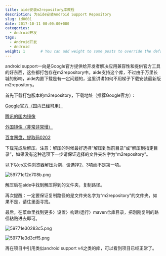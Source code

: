 ```yaml
---
title: aide安装m2repository库教程
description: 为aide安装Android Support Repository
slug: id0001
date: 2017-10-11 00:00:00+000
categories:
  - Android开发
tags:
  - Android开发
  - Android
weight: 1       # You can add weight to some posts to override the default sorting (date descending)
---
```


android support一向是Google官方提供给开发者解决应用兼容性和提供官方工具的好东西，这些都打包存在m2repository中。aide支持这个库，不过由于万里长城的影响，aide内置下载是有一定问题的，这里讲讲如何不用梯子下载安装最新版m2repository。

首先下载打包版本的m2repository，下载地址（推荐Google官方）：

[Google官方（国内已经可用）](https://dl-ssl.google.com/android/repository/android_m2repository_r47.zip)

[腾讯的国内镜像](http://android-mirror.bugly.qq.com:8080/android/repository/android_m2repository_r47.zip)

[外国镜像（非常非常慢）](http://mirrors.neusoft.edu.cn/android/repository/android_m2repository_r47.zip)

[百度网盘，提取码0202](https://pan.baidu.com/s/1qXD16RM)

下载完成后解压。注意：解压的时候最好选择“解压到当前目录”或“解压到指定目录”，如果没有这种选项下一步请保证选择的文件夹名字为“m2repository”。

以下以es文件浏览器解压为例，请选择2、3项而不是第一项。

![59771cf2e708b.png](https://i.loli.net/2017/07/25/59771cf2e708b.png)

解压后在aide中找到解压得到的文件夹，复制路径。

再次提醒：一定要保证复制路径的是文件夹名字为“m2repository”的文件夹，如果不是，请往里面寻找。

最后，在菜单里找到更多〉设置〉构建/运行〉maven仓库目录，把刚刚复制的路径粘贴进去即可。

![59771e30283c5.png](https://ooo.0o0.ooo/2017/07/25/59771e30283c5.png)

![59771e3d3cff5.png](https://i.loli.net/2017/07/25/59771e3d3cff5.png)

再在项目中引用类似android support v4之类的库，可以看到项目已经正常了。
